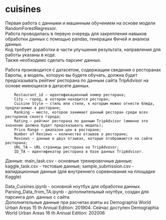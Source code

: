 # cuisines
Первая работа с данными и машинным обучением на основе модели RandomForestRegressor.  
Работа проводилась в первую очередь для закрепления навыков обработки данных с помощью pandas, генерации Фичей и анализа данных.  
Код требует доработки в части улучшения результата, направления для работы указаны в коде.  
Также необходимо сделать парсинг данных.

Работа производится с датасетом, содержащим сведения о ресторанах Европы, а модель, которую вы будете обучать, должна будет предсказывать рейтинг ресторана по данным сайта TripAdvisor на основе имеющихся в датасете данных.

        Restaurant_id — идентификационный номер ресторана;
        City — город, в котором находится ресторан;
        Cuisine Style — стиль или стили, к которым можно отнести блюда, предлагаемые в ресторане;
        Ranking — место, которое занимает данный ресторан среди всех ресторанов своего города;
        Rating — рейтинг ресторана по данным TripAdvisor (именно это значение должна будет предсказывать модель);
        Price Range — диапазон цен в ресторане;
        Number of Reviews — количество отзывов о ресторане;
        Reviews — данные о двух отзывах, которые отображаются на сайте ресторана;
        URL_TA — URL страницы ресторана на TripAdvosor;
        ID_TA — идентификатор ресторана в базе данных TripAdvisor.

Данные: main_task.csv - основные тренировочные данные; kaggle_task.csv - тестовые данные; sample_submission.csv - валидационные данные (для внутреннего соревнования на площадке Kaggle)

Data_Cuisines.ipynb - основной ноутбук для обработки данных.  
Parsing_Data_from_TA.ipynb - дополнительный ноутбук, создан для парсинга доп. данных с сайта.  
Дополнительные данные при расчетах взяты из Demographia World Urban Areas 15 th Annual Edition: 201904. Сейчас доступен Demographia World Urban Areas 16 th Annual Edition: 202006
